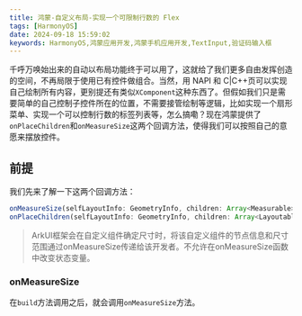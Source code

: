 ```yaml
---
title: 鸿蒙-自定义布局-实现一个可限制行数的 Flex
tags: [HarmonyOS]
date: 2024-09-18 15:59:02
keywords: HarmonyOS,鸿蒙应用开发,鸿蒙手机应用开发,TextInput,验证码输入框
---
```

千呼万唤始出来的自动以布局功能终于可以用了，这就给了我们更多自由发挥创造的空间，不再局限于使用已有控件做组合。当然，用 NAPI 和 C|C++页可以实现自己绘制所有内容，更别提还有类似`XComponent`这种东西了。但假如我们只是需要简单的自己控制子控件所在的位置，不需要接管绘制等逻辑，比如实现一个扇形菜单、实现一个可以控制行数的标签列表等，怎么搞嘞？现在鸿蒙提供了`onPlaceChildren`和`onMeasureSize`这两个回调方法，使得我们可以按照自己的意愿来摆放控件。
<!--more-->

## 前提
我们先来了解一下这两个回调方法：
``` TypeScript
onMeasureSize(selfLayoutInfo: GeometryInfo, children: Array<Measurable>, constraint: ConstraintSizeOptions) {}
onPlaceChildren(selfLayoutInfo: GeometryInfo, children: Array<Layoutable>, constraint: ConstraintSizeOptions) {}
```
> ArkUI框架会在自定义组件确定尺寸时，将该自定义组件的节点信息和尺寸范围通过onMeasureSize传递给该开发者。不允许在onMeasureSize函数中改变状态变量。

### onMeasureSize
在`build`方法调用之后，就会调用`onMeasureSize`方法。